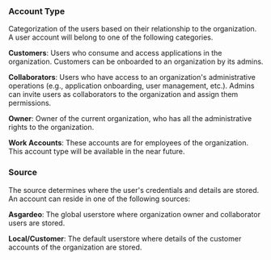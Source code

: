 ###  Account Type
Categorization of the users based on their relationship to the organization. A user account will belong to one of the following categories.

**Customers**: Users who consume and access applications in the organization. Customers can be onboarded to an organization by its admins.

**Collaborators**:  Users who have access to an organization's administrative operations (e.g., application onboarding, user management, etc.). Admins can invite users as collaborators to the organization and assign them permissions.

**Owner**:  Owner of the current organization, who has all the administrative rights to the organization.

**Work Accounts**: These accounts are for employees of the organization. This account type will be available in the near future.

### Source
The source determines where the user's credentials and details are stored. An account can reside in one of the following sources:

**Asgardeo**: The global userstore where organization owner and collaborator users are stored.

**Local/Customer**:  The default userstore where details of the customer accounts of the organization are stored.
